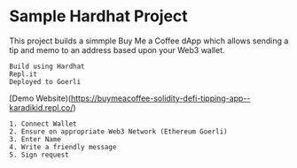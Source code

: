 # Sample Hardhat Project

This project builds a simmple Buy Me a Coffee dApp which allows sending a tip and memo to an address based upon your Web3 wallet.

```
Build using Hardhat
Repl.it
Deployed to Goerli
```

[Demo Website)(https://buymeacoffee-solidity-defi-tipping-app--karadikid.repl.co/)

```
1. Connect Wallet
2. Ensure on appropriate Web3 Network (Ethereum Goerli)
3. Enter Name
4. Write a friendly message
5. Sign request
```
